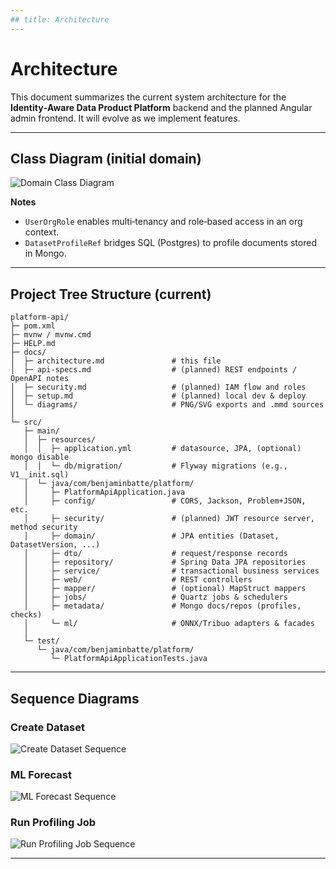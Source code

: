 ```yaml
---
## title: Architecture
---
```

# Architecture

This document summarizes the current system architecture for the **Identity‑Aware Data Product Platform** backend and the planned Angular admin frontend. It will evolve as we implement features.

---
## Class Diagram (initial domain)

![Domain Class Diagram](https://raw.githubusercontent.com/BenjaminBatte/platform-api/main/docs/diagrams/domain.png)

**Notes**

* `UserOrgRole` enables multi‑tenancy and role‑based access in an org context.
* `DatasetProfileRef` bridges SQL (Postgres) to profile documents stored in Mongo.

---

## Project Tree Structure (current)

```text
platform-api/
├─ pom.xml
├─ mvnw / mvnw.cmd
├─ HELP.md
├─ docs/
│  ├─ architecture.md               # this file
│  ├─ api-specs.md                  # (planned) REST endpoints / OpenAPI notes
│  ├─ security.md                   # (planned) IAM flow and roles
│  ├─ setup.md                      # (planned) local dev & deploy
│  └─ diagrams/                     # PNG/SVG exports and .mmd sources
│
└─ src/
   ├─ main/
   │  ├─ resources/
   │  │  ├─ application.yml         # datasource, JPA, (optional) mongo disable
   │  │  └─ db/migration/           # Flyway migrations (e.g., V1__init.sql)
   │  └─ java/com/benjaminbatte/platform/
   │     ├─ PlatformApiApplication.java
   │     ├─ config/                 # CORS, Jackson, Problem+JSON, etc.
   │     ├─ security/               # (planned) JWT resource server, method security
   │     ├─ domain/                 # JPA entities (Dataset, DatasetVersion, ...)
   │     ├─ dto/                    # request/response records
   │     ├─ repository/             # Spring Data JPA repositories
   │     ├─ service/                # transactional business services
   │     ├─ web/                    # REST controllers
   │     ├─ mapper/                 # (optional) MapStruct mappers
   │     ├─ jobs/                   # Quartz jobs & schedulers
   │     ├─ metadata/               # Mongo docs/repos (profiles, checks)
   │     └─ ml/                     # ONNX/Tribuo adapters & facades
   │
   └─ test/
      └─ java/com/benjaminbatte/platform/
         └─ PlatformApiApplicationTests.java
```

---

## Sequence Diagrams

### Create Dataset

![Create Dataset Sequence](https://raw.githubusercontent.com/BenjaminBatte/platform-api/main/docs/diagrams/create_dataset.png)

### ML Forecast

![ML Forecast Sequence](https://raw.githubusercontent.com/BenjaminBatte/platform-api/main/docs/diagrams/ml_forecast.png)

### Run Profiling Job

![Run Profiling Job Sequence](https://raw.githubusercontent.com/BenjaminBatte/platform-api/main/docs/diagrams/run_profilling_job.png)

---